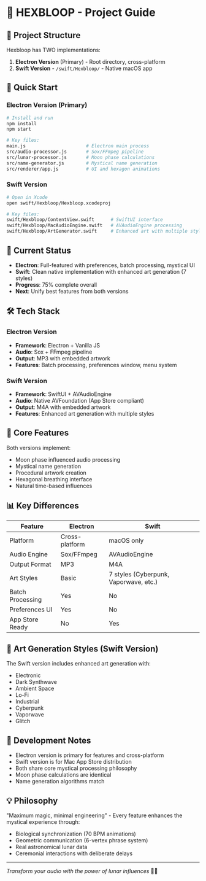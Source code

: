 # 🔮 HEXBLOOP - Project Guide

## 📁 Project Structure

Hexbloop has TWO implementations:
1. **Electron Version** (Primary) - Root directory, cross-platform
2. **Swift Version** - `/swift/Hexbloop/` - Native macOS app

## 🚀 Quick Start

### Electron Version (Primary)
```bash
# Install and run
npm install
npm start

# Key files:
main.js                      # Electron main process
src/audio-processor.js       # Sox/FFmpeg pipeline
src/lunar-processor.js       # Moon phase calculations
src/name-generator.js        # Mystical name generation
src/renderer/app.js          # UI and hexagon animations
```

### Swift Version
```bash
# Open in Xcode
open swift/Hexbloop/Hexbloop.xcodeproj

# Key files:
swift/Hexbloop/ContentView.swift      # SwiftUI interface
swift/Hexbloop/MacAudioEngine.swift   # AVAudioEngine processing
swift/Hexbloop/ArtGenerator.swift     # Enhanced art with multiple styles
```

## 🎯 Current Status

- **Electron**: Full-featured with preferences, batch processing, mystical UI
- **Swift**: Clean native implementation with enhanced art generation (7 styles)
- **Progress**: 75% complete overall
- **Next**: Unify best features from both versions

## 🛠 Tech Stack

### Electron Version
- **Framework**: Electron + Vanilla JS
- **Audio**: Sox + FFmpeg pipeline
- **Output**: MP3 with embedded artwork
- **Features**: Batch processing, preferences window, menu system

### Swift Version  
- **Framework**: SwiftUI + AVAudioEngine
- **Audio**: Native AVFoundation (App Store compliant)
- **Output**: M4A with embedded artwork
- **Features**: Enhanced art generation with multiple styles

## 🌙 Core Features

Both versions implement:
- Moon phase influenced audio processing
- Mystical name generation
- Procedural artwork creation
- Hexagonal breathing interface
- Natural time-based influences

## 📊 Key Differences

| Feature | Electron | Swift |
|---------|----------|-------|
| Platform | Cross-platform | macOS only |
| Audio Engine | Sox/FFmpeg | AVAudioEngine |
| Output Format | MP3 | M4A |
| Art Styles | Basic | 7 styles (Cyberpunk, Vaporwave, etc.) |
| Batch Processing | Yes | No |
| Preferences UI | Yes | No |
| App Store Ready | No | Yes |

## 🎨 Art Generation Styles (Swift Version)

The Swift version includes enhanced art generation with:
- Electronic
- Dark Synthwave  
- Ambient Space
- Lo-Fi
- Industrial
- Cyberpunk
- Vaporwave
- Glitch

## 🔧 Development Notes

- Electron version is primary for features and cross-platform
- Swift version is for Mac App Store distribution
- Both share core mystical processing philosophy
- Moon phase calculations are identical
- Name generation algorithms match

## 💡 Philosophy

"Maximum magic, minimal engineering" - Every feature enhances the mystical experience through:
- Biological synchronization (70 BPM animations)
- Geometric communication (6-vertex phrase system)
- Real astronomical lunar data
- Ceremonial interactions with deliberate delays

---
*Transform your audio with the power of lunar influences* 🌙✨
